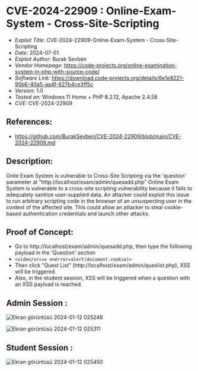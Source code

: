 # CVE-2024-22909 : Online-Exam-System - Cross-Site-Scripting 
+ *Exploit Title:* CVE-2024-22909-Online-Exam-System - Cross-Site-Scripting
+ *Date:* 2024-07-01
+ *Exploit Author:* Burak Sevben
+ *Vendor Homepage:* https://code-projects.org/online-examination-system-in-php-with-source-code/
+ *Software Link:* https://download.code-projects.org/details/6e1e8221-95b6-40a5-aa4f-627b4ce3ff5c
+ *Version:* 1.0
+ *Tested on:* Windows 11 Home + PHP 8.2.12, Apache 2.4.58
+ *CVE:* CVE-2024-22909

## References:
+ https://github.com/BurakSevben/CVE-2024-22909/blob/main/CVE-2024-22909.md


## Description:
Onlie Exam System is vulnerable to Cross-Site Scripting via the 'question' parameter at "http://localhost/exam/admin/quesadd.php" 
Online Exam System is vulnerable to a cross-site scripting vulnerability because it fails to adequately sanitize user-supplied data. 
An attacker could exploit this issue to run arbitrary scripting code in the browser of an unsuspecting user in the context of the affected site. 
This could allow an attacker to steal cookie-based authentication credentials and launch other attacks.

## Proof of Concept:
+ Go to http://localhost/exam/admin/quesadd.php, then type the following payload in the 'Question' section 
+ `<video/src=x onerror=alert(document.cookie)>`
+ Then click "Quest List" (http://localhost/exam/admin/queslist.php), XSS will be triggered.
+ Also, in the student session, XSS will be triggered when a question with an XSS payload is reached.

## Admin Session : 
![Ekran görüntüsü 2024-01-12 025248](https://github.com/BurakSevben/CVEs/assets/117217689/06462c5a-f622-4c70-964e-57a4dd2ef3bb)

![Ekran görüntüsü 2024-01-12 025311](https://github.com/BurakSevben/CVEs/assets/117217689/4b7e943a-aea2-4b66-bf54-971ea75603a4)

## Student Session : 
![Ekran görüntüsü 2024-01-12 025450](https://github.com/BurakSevben/CVEs/assets/117217689/86040f1c-7758-4024-abb7-46fe7d0dfde7)





